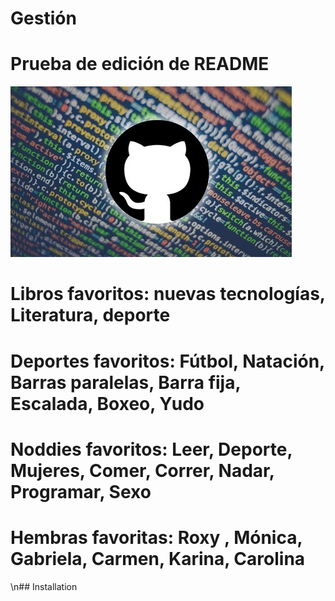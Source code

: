 # Gestión

# Prueba de edición de README

![headshot](github.jpg)

# Libros favoritos: nuevas tecnologías, Literatura, deporte

# Deportes favoritos: Fútbol, Natación, Barras paralelas, Barra fija, Escalada, Boxeo, Yudo

# Noddies favoritos: Leer, Deporte, Mujeres, Comer, Correr, Nadar, Programar, Sexo

# Hembras favoritas: Roxy , Mónica, Gabriela, Carmen, Karina, Carolina

\n## Installation
